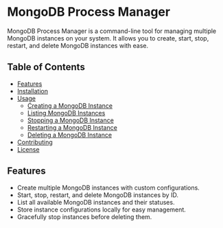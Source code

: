 # MongoDB Process Manager

MongoDB Process Manager is a command-line tool for managing multiple MongoDB instances on your system. It allows you to create, start, stop, restart, and delete MongoDB instances with ease.

## Table of Contents

- [Features](#features)
- [Installation](#installation)
- [Usage](#usage)
    - [Creating a MongoDB Instance](#creating-a-mongodb-instance)
    - [Listing MongoDB Instances](#listing-mongodb-instances)
    - [Stopping a MongoDB Instance](#stopping-a-mongodb-instance)
    - [Restarting a MongoDB Instance](#restarting-a-mongodb-instance)
    - [Deleting a MongoDB Instance](#deleting-a-mongodb-instance)
- [Contributing](#contributing)
- [License](#license)

## Features

- Create multiple MongoDB instances with custom configurations.
- Start, stop, restart, and delete MongoDB instances by ID.
- List all available MongoDB instances and their statuses.
- Store instance configurations locally for easy management.
- Gracefully stop instances before deleting them.
